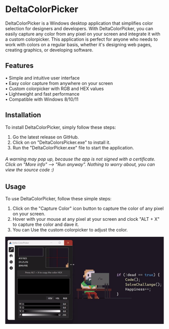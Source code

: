# DeltaColorPicker
DeltaColorPicker is a Windows desktop application that simplifies color selection for designers and developers. With DeltaColorPicker, you can easily capture any color from any pixel on your screen and integrate it with a custom colorpicker. This application is perfect for anyone who needs to work with colors on a regular basis, whether it's designing web pages, creating graphics, or developing software.

## Features
• Simple and intuitive user interface </br>
• Easy color capture from anywhere on your screen </br>
• Custom colorpicker with RGB and HEX values </br>
• Lightweight and fast performance </br>
• Compatible with Windows 8/10/11 </br>

## Installation
To install DeltaColorPicker, simply follow these steps:
1. Go the latest release on GitHub.
2. Click on on "DeltaColorsPicker.exe" to install it.
3. Run the "DeltaColorPicker.exe" file to start the application.
###### A warning may pop up, because the app is not signed with a certificate. Click on "More info" --> "Run anyway". Nothing to worry about, you can view the source code :)

## Usage
To use DeltaColorPicker, follow these simple steps:
1. Click on the "Capture Color" icon button to capture the color of any pixel on your screen.
2. Hover with your mouse at any pixel at your screen and clock "ALT + X" to capture the color and dave it.
3. You can Use the custom colorpicker to adjust the color.


![DeltaColorPicker Screenshot](How-To-Use.gif)
